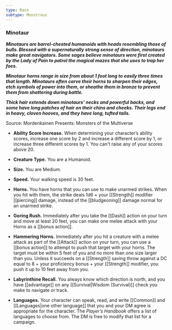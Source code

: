 ```yaml
---
type: Race
subtype: Monstrous
---
```

### Minotaur 

**_Minotaurs are barrel-chested humanoids with heads resembling those of bulls. Blessed with a supernaturally strong sense of direction, minotaurs make great navigators. Some sages believe minotaurs were first created by the Lady of Pain to patrol the magical mazes that she uses to trap her foes._**

**_Minotaur horns range in size from about 1 foot long to easily three times that length. Minotaurs often carve their horns to sharpen their edges, etch symbols of power into them, or sheathe them in bronze to prevent them from shattering during battle._**

**_Thick hair extends down minotaurs’ necks and powerful backs, and some have long patches of hair on their chins and cheeks. Their legs end in heavy, cloven hooves, and they have long, tufted tails._**

Source: Mordenkainen Presents: Monsters of the Multiverse

- **Ability Score Increase.** When determining your character’s ability scores, increase one score by 2 and increase a different score by 1, or increase three different scores by 1. You can't raise any of your scores above 20.

- **Creature Type.** You are a Humanoid.

- **Size.** You are Medium.

- **Speed.** Your walking speed is 30 feet.

- **Horns.** You have horns that you can use to make unarmed strikes. When you hit with them, the strike deals 1d6 + your [[Strength]] modifier [[piercing]] damage, instead of the [[bludgeoning]] damage normal for an unarmed strike.

- **Goring Rush.** Immediately after you take the [[Dash]] action on your turn and move at least 20 feet, you can make one melee attack with your Horns as a [[bonus action]].

- **Hammering Horns.** Immediately after you hit a creature with a melee attack as part of the [[Attack]] action on your turn, you can use a [[bonus action]] to attempt to push that target with your horns. The target must be within 5 feet of you and no more than one size larger than you. Unless it succeeds on a [[Strength]] saving throw against a DC equal to 8 + your proficiency bonus + your [[Strength]] modifier, you push it up to 10 feet away from you.

- **Labyrinthine Recall.** You always know which direction is north, and you have [[advantage]] on any [[Survival|Wisdom (Survival)]] check you make to navigate or track.

- **Languages.** Your character can speak, read, and write [[Common]] and [[Languages|one other language]] that you and your DM agree is appropriate for the character. The _Player’s Handbook_ offers a list of languages to choose from. The DM is free to modify that list for a campaign.